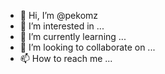 - 👋 Hi, I’m @pekomz
- 👀 I’m interested in ...
- 🌱 I’m currently learning ...
- 💞️ I’m looking to collaborate on ...
- 📫 How to reach me ...

<!---
pekomz/pekomz is a ✨ special ✨ repository because its `README.md` (this file) appears on your GitHub profile.
You can click the Preview link to take a look at your changes.
--->
